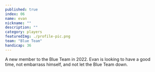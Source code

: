 ```yaml
---
published: true
index: 06
name: evan
nickname: ""
description: ""
category: players
featuredImg: ./profile-pic.png
team: "Blue Team"
handicap: 36
---
```


A new member to the Blue Team in 2022. Evan is looking to have a good time, not 
embarrass himself, and not let the Blue Team down.
